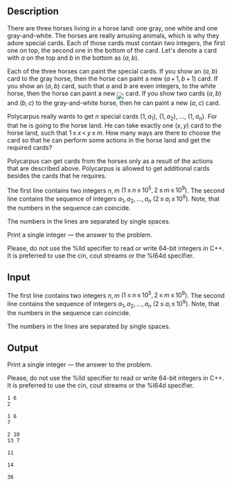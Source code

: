 ## Description

<div><p>There are three horses living in a horse land: one gray, one white and one gray-and-white. The horses are really amusing animals, which is why they adore special cards. Each of those cards must contain two integers, the first one on top, the second one in the bottom of the card. Let's denote a card with <span class="tex-span"><i>a</i></span> on the top and <span class="tex-span"><i>b</i></span> in the bottom as <span class="tex-span">(<i>a</i>, <i>b</i>)</span>.</p><p>Each of the three horses can paint the special cards. If you show an <span class="tex-span">(<i>a</i>, <i>b</i>)</span> card to the gray horse, then the horse can paint a new <span class="tex-span">(<i>a</i> + 1, <i>b</i> + 1)</span> card. If you show an <span class="tex-span">(<i>a</i>, <i>b</i>)</span> card, such that <span class="tex-span"><i>a</i></span> and <span class="tex-span"><i>b</i></span> are even integers, to the white horse, then the horse can paint a new <img align="middle" class="tex-formula" src="file://gvNjCrXu.png" style="max-width: 100.0%;max-height: 100.0%;"> card. If you show two cards <span class="tex-span">(<i>a</i>, <i>b</i>)</span> and <span class="tex-span">(<i>b</i>, <i>c</i>)</span> to the gray-and-white horse, then he can paint a new <span class="tex-span">(<i>a</i>, <i>c</i>)</span> card.</p><p>Polycarpus really wants to get <span class="tex-span"><i>n</i></span> special cards <span class="tex-span">(1, <i>a</i><sub class="lower-index">1</sub>)</span>, <span class="tex-span">(1, <i>a</i><sub class="lower-index">2</sub>)</span>, <span class="tex-span">...</span>, <span class="tex-span">(1, <i>a</i><sub class="lower-index"><i>n</i></sub>)</span>. For that he is going to the horse land. He can take exactly one <span class="tex-span">(<i>x</i>, <i>y</i>)</span> card to the horse land, such that <span class="tex-span">1 ≤ <i>x</i> &lt; <i>y</i> ≤ <i>m</i></span>. How many ways are there to choose the card so that he can perform some actions in the horse land and get the required cards?</p><p>Polycarpus can get cards from the horses only as a result of the actions that are described above. Polycarpus is allowed to get additional cards besides the cards that he requires.</p></div><div class="input-specification"><p>The first line contains two integers <span class="tex-span"><i>n</i>, <i>m</i></span> <span class="tex-span">(1 ≤ <i>n</i> ≤ 10<sup class="upper-index">5</sup>, 2 ≤ <i>m</i> ≤ 10<sup class="upper-index">9</sup>)</span>. The second line contains the sequence of integers <span class="tex-span"><i>a</i><sub class="lower-index">1</sub>, <i>a</i><sub class="lower-index">2</sub>, ..., <i>a</i><sub class="lower-index"><i>n</i></sub></span> <span class="tex-span">(2 ≤ <i>a</i><sub class="lower-index"><i>i</i></sub> ≤ 10<sup class="upper-index">9</sup>)</span>. Note, that the numbers in the sequence can coincide.</p><p>The numbers in the lines are separated by single spaces.</p></div><div class="output-specification"><p>Print a single integer — the answer to the problem. </p><p>Please, do not use the <span class="tex-font-style-tt">%lld</span> specifier to read or write 64-bit integers in <span class="tex-font-style-it">C++</span>. It is preferred to use the <span class="tex-font-style-tt">cin</span>, <span class="tex-font-style-tt">cout</span> streams or the <span class="tex-font-style-tt">%I64d</span> specifier.</p></div>

## Input

<p>The first line contains two integers <span class="tex-span"><i>n</i>, <i>m</i></span> <span class="tex-span">(1 ≤ <i>n</i> ≤ 10<sup class="upper-index">5</sup>, 2 ≤ <i>m</i> ≤ 10<sup class="upper-index">9</sup>)</span>. The second line contains the sequence of integers <span class="tex-span"><i>a</i><sub class="lower-index">1</sub>, <i>a</i><sub class="lower-index">2</sub>, ..., <i>a</i><sub class="lower-index"><i>n</i></sub></span> <span class="tex-span">(2 ≤ <i>a</i><sub class="lower-index"><i>i</i></sub> ≤ 10<sup class="upper-index">9</sup>)</span>. Note, that the numbers in the sequence can coincide.</p><p>The numbers in the lines are separated by single spaces.</p>

## Output

<p>Print a single integer — the answer to the problem. </p><p>Please, do not use the <span class="tex-font-style-tt">%lld</span> specifier to read or write 64-bit integers in <span class="tex-font-style-it">C++</span>. It is preferred to use the <span class="tex-font-style-tt">cin</span>, <span class="tex-font-style-tt">cout</span> streams or the <span class="tex-font-style-tt">%I64d</span> specifier.</p>





```input1
1 6
2

```




```input2
1 6
7

```




```input3
2 10
13 7

```




```output1
11

```




```output2
14

```




```output3
36

```


